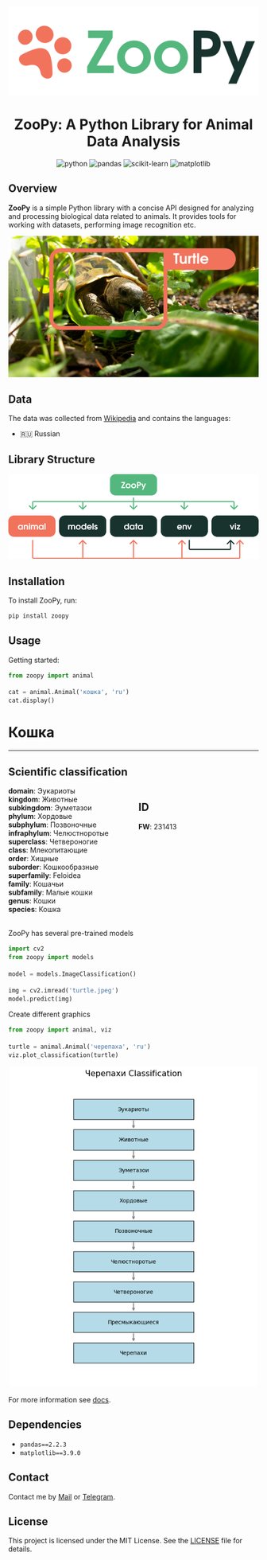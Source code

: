 <div align="center"><img src="img/logo.png"></div>

<h1 align="center"> ZooPy: A Python Library for Animal Data Analysis</h1>

<p align="center">
    <img alt="python" src="https://img.shields.io/badge/Python-3776AB?style=for-the-badge&logo=python&logoColor=white"/>
    <img alt="pandas" src="https://img.shields.io/badge/pandas-%23150458.svg?style=for-the-badge&logo=pandas&logoColor=white"/>
    <img alt="scikit-learn" src="https://img.shields.io/badge/scikit--learn-F7931E?style=for-the-badge&logo=scikit-learn&logoColor=white"/>
    <img alt="matplotlib" src="https://img.shields.io/badge/matplotlib-11557C?style=for-the-badge&logo=matplotlib&logoColor=white"/>
</p>

## Overview
**ZooPy** is a simple Python library with a concise API designed for analyzing and processing biological data related to animals. It provides tools for working with datasets, performing image recognition etc.
<div align="center"><img src="img/turtle.png"></div>

## Data
The data was collected from [Wikipedia](https://www.wikipedia.org/) and contains the languages:
- 🇷🇺 Russian

## Library Structure
<div align="center"><img src="img/structure.png" width=550px></div>

## Installation
To install ZooPy, run:

```bash
pip install zoopy
```

## Usage
Getting started:

```python
from zoopy import animal

cat = animal.Animal('кошка', 'ru')
cat.display()
```

<!DOCTYPE html>
<html lang="en">
<head>
    <meta charset="UTF-8">
    <meta name="viewport" content="width=device-width, initial-scale=1.0">
    <title>Animal Information</title>
    <style>
        .container {
            display: flex;
            justify-content: space-between;
        }
        .left, .right {
            width: 48%;
        }
    </style>
</head>
<body>
    <h1>Кошка</h1>
    <hr>
    <h2>Scientific classification</h2>
    <div class="container">
        <div class="left">
            <b>domain</b>: Эукариоты<br>
            <b>kingdom</b>: Животные<br>
            <b>subkingdom</b>: Эуметазои<br>
            <b>phylum</b>: Хордовые<br>
            <b>subphylum</b>: Позвоночные<br>
            <b>infraphylum</b>: Челюстноротые<br>
            <b>superclass</b>: Четвероногие<br>
            <b>class</b>: Млекопитающие<br>
            <b>order</b>: Хищные<br>
            <b>suborder</b>: Кошкообразные<br>
            <b>superfamily</b>: Feloidea<br>
            <b>family</b>: Кошачьи<br>
            <b>subfamily</b>: Малые кошки<br>
            <b>genus</b>: Кошки<br>
            <b>species</b>: Кошка<br>
        </div>
        <div class="right">
            <h2>ID</h2>
            <b>FW</b>: 231413
        </div>
    </div>
</body>
</html>

\
ZooPy has several pre-trained models

```python
import cv2
from zoopy import models

model = models.ImageClassification()

img = cv2.imread('turtle.jpeg')
model.predict(img)
```

Create different graphics

```python
from zoopy import animal, viz

turtle = animal.Animal('черепаха', 'ru')
viz.plot_classification(turtle)
```

<div align="center"><img src="img/classification.png" width=500px></div>

For more information see [docs](docs/).

## Dependencies
- `pandas==2.2.3`
- `matplotlib==3.9.0`

## Contact
Contact me by [Mail](nikitabakutov2008@gmail.com) or [Telegram](https://t.me/droyti).

## License
This project is licensed under the MIT License. See the [LICENSE](./LICENSE) file for details.